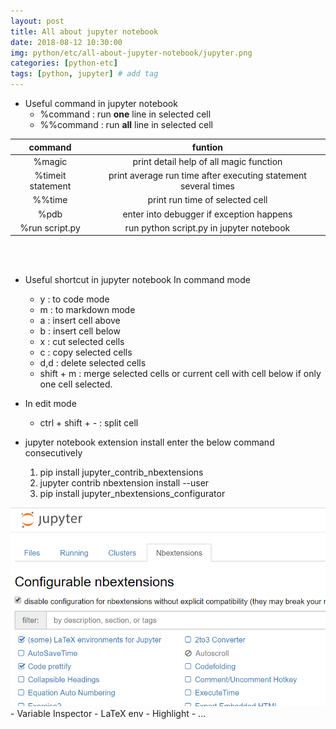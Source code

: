 ```yaml
---
layout: post
title: All about jupyter notebook
date: 2018-08-12 10:30:00
img: python/etc/all-about-jupyter-notebook/jupyter.png
categories: [python-etc] 
tags: [python, jupyter] # add tag
---
```


+ Useful command in jupyter notebook
    - %command : run **one** line in selected cell
    - %%command : run **all** line in selected cell <br>    
    

|      command      |                             funtion                            |
|:-----------------:|:--------------------------------------------------------------:|
| %magic            | print detail help of all magic function                        |
| %timeit statement | print average run time after executing statement several times |
| %%time            | print run time of selected cell                                |
| %pdb              | enter into debugger if exception happens                       |
| %run script.py    | run python script.py in jupyter notebook                       |

<br><br>
+ Useful shortcut in jupyter notebook
In command mode
    - y : to code mode
    - m : to markdown mode
    - a : insert cell above
    - b : insert cell below
    - x : cut selected cells
    - c : copy selected cells
    - d,d : delete selected cells
    - shift + m : merge selected cells or current cell with cell below if only one cell selected.
    
+ In edit mode <br>
    - ctrl + shift + - : split cell <br>
    
    
+ jupyter notebook extension install
enter the below command consecutively
    1. pip install jupyter_contrib_nbextensions
    2. jupyter contrib nbextension install --user
    3. pip install jupyter_nbextensions_configurator
    
    
    
![nbextension](../assets/img/python/etc/all-about-jupyter-notebook/nbextensions.png)
    - Variable Inspector
    - LaTeX env
    - Highlight
    - ...

